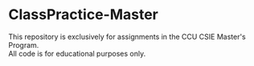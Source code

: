 # ClassPractice-Master

This repository is exclusively for assignments in the CCU CSIE Master's Program.  
All code is for educational purposes only.
